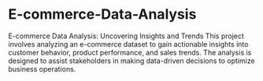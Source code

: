 # E-commerce-Data-Analysis
E-commerce Data Analysis: Uncovering Insights and Trends This project involves analyzing an e-commerce dataset to gain actionable insights into customer behavior, product performance, and sales trends. The analysis is designed to assist stakeholders in making data-driven decisions to optimize business operations.
